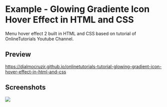 <h1>Example - Glowing Gradiente Icon Hover Effect in HTML and CSS</h1>
<p>Menu hover effect 2 built in HTML and CSS based on tutorial of OnlineTutorials Youtube Channel.</p>

<h2>Preview</h2>
<a href="https://djalmocruzjr.github.io/onlinetutorials-tutorial-glowing-gradient-icon-hover-effect-in-html-and-css/" target="_blank">https://djalmocruzjr.github.io/onlinetutorials-tutorial-glowing-gradient-icon-hover-effect-in-html-and-css</a>
  
<h2>Screenshots</h2>
<img src="https://raw.githubusercontent.com/DjalmoCruzJr/onlinetutorials-tutorial-glowing-gradient-icon-hover-effect-in-html-and-css/master/screenshots/screenshot.gif">

